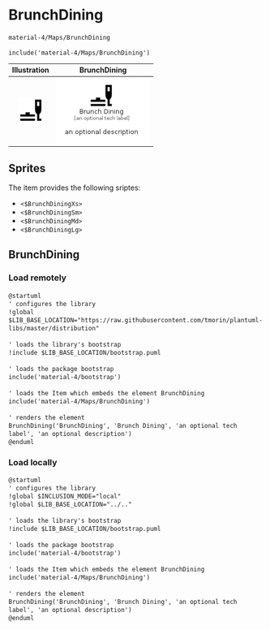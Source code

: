 # BrunchDining


```text
material-4/Maps/BrunchDining
```

```text
include('material-4/Maps/BrunchDining')
```



| Illustration | BrunchDining |
| :---: | :---: |
| ![illustration for Illustration](../../material-4/Maps/BrunchDining.png) | ![illustration for BrunchDining](../../material-4/Maps/BrunchDining.Local.png) |



## Sprites
The item provides the following sriptes:

- `<$BrunchDiningXs>`
- `<$BrunchDiningSm>`
- `<$BrunchDiningMd>`
- `<$BrunchDiningLg>`





## BrunchDining

### Load remotely
```plantuml
@startuml
' configures the library
!global $LIB_BASE_LOCATION="https://raw.githubusercontent.com/tmorin/plantuml-libs/master/distribution"

' loads the library's bootstrap
!include $LIB_BASE_LOCATION/bootstrap.puml

' loads the package bootstrap
include('material-4/bootstrap')

' loads the Item which embeds the element BrunchDining
include('material-4/Maps/BrunchDining')

' renders the element
BrunchDining('BrunchDining', 'Brunch Dining', 'an optional tech label', 'an optional description')
@enduml
```

### Load locally
```plantuml
@startuml
' configures the library
!global $INCLUSION_MODE="local"
!global $LIB_BASE_LOCATION="../.."

' loads the library's bootstrap
!include $LIB_BASE_LOCATION/bootstrap.puml

' loads the package bootstrap
include('material-4/bootstrap')

' loads the Item which embeds the element BrunchDining
include('material-4/Maps/BrunchDining')

' renders the element
BrunchDining('BrunchDining', 'Brunch Dining', 'an optional tech label', 'an optional description')
@enduml
```

